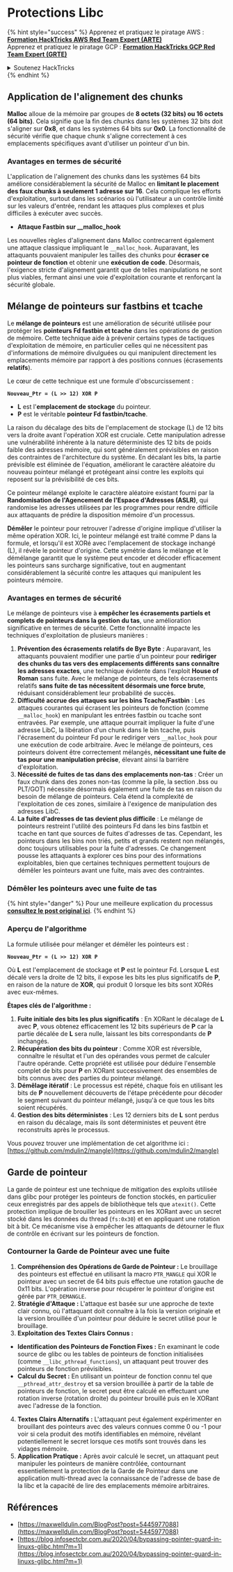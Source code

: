 # Protections Libc

{% hint style="success" %}
Apprenez et pratiquez le piratage AWS :<img src="/.gitbook/assets/arte.png" alt="" data-size="line">[**Formation HackTricks AWS Red Team Expert (ARTE)**](https://training.hacktricks.xyz/courses/arte)<img src="/.gitbook/assets/arte.png" alt="" data-size="line">\
Apprenez et pratiquez le piratage GCP : <img src="/.gitbook/assets/grte.png" alt="" data-size="line">[**Formation HackTricks GCP Red Team Expert (GRTE)**<img src="/.gitbook/assets/grte.png" alt="" data-size="line">](https://training.hacktricks.xyz/courses/grte)

<details>

<summary>Soutenez HackTricks</summary>

* Consultez les [**plans d'abonnement**](https://github.com/sponsors/carlospolop)!
* **Rejoignez le** 💬 [**groupe Discord**](https://discord.gg/hRep4RUj7f) ou le [**groupe Telegram**](https://t.me/peass) ou **suivez-nous** sur **Twitter** 🐦 [**@hacktricks\_live**](https://twitter.com/hacktricks\_live)**.**
* **Partagez des astuces de piratage en soumettant des PR aux** [**HackTricks**](https://github.com/carlospolop/hacktricks) et [**HackTricks Cloud**](https://github.com/carlospolop/hacktricks-cloud) dépôts GitHub.

</details>
{% endhint %}

## Application de l'alignement des chunks

**Malloc** alloue de la mémoire par groupes de **8 octets (32 bits) ou 16 octets (64 bits)**. Cela signifie que la fin des chunks dans les systèmes 32 bits doit s'aligner sur **0x8**, et dans les systèmes 64 bits sur **0x0**. La fonctionnalité de sécurité vérifie que chaque chunk s'aligne correctement à ces emplacements spécifiques avant d'utiliser un pointeur d'un bin.

### Avantages en termes de sécurité

L'application de l'alignement des chunks dans les systèmes 64 bits améliore considérablement la sécurité de Malloc en **limitant le placement des faux chunks à seulement 1 adresse sur 16**. Cela complique les efforts d'exploitation, surtout dans les scénarios où l'utilisateur a un contrôle limité sur les valeurs d'entrée, rendant les attaques plus complexes et plus difficiles à exécuter avec succès.

* **Attaque Fastbin sur \_\_malloc\_hook**

Les nouvelles règles d'alignement dans Malloc contrecarrent également une attaque classique impliquant le `__malloc_hook`. Auparavant, les attaquants pouvaient manipuler les tailles des chunks pour **écraser ce pointeur de fonction** et obtenir une **exécution de code**. Désormais, l'exigence stricte d'alignement garantit que de telles manipulations ne sont plus viables, fermant ainsi une voie d'exploitation courante et renforçant la sécurité globale.

## Mélange de pointeurs sur fastbins et tcache

Le **mélange de pointeurs** est une amélioration de sécurité utilisée pour protéger les **pointeurs Fd fastbin et tcache** dans les opérations de gestion de mémoire. Cette technique aide à prévenir certains types de tactiques d'exploitation de mémoire, en particulier celles qui ne nécessitent pas d'informations de mémoire divulguées ou qui manipulent directement les emplacements mémoire par rapport à des positions connues (écrasements **relatifs**).

Le cœur de cette technique est une formule d'obscurcissement :

**`Nouveau_Ptr = (L >> 12) XOR P`**

* **L** est l'**emplacement de stockage** du pointeur.
* **P** est le véritable **pointeur Fd fastbin/tcache**.

La raison du décalage des bits de l'emplacement de stockage (L) de 12 bits vers la droite avant l'opération XOR est cruciale. Cette manipulation adresse une vulnérabilité inhérente à la nature déterministe des 12 bits de poids faible des adresses mémoire, qui sont généralement prévisibles en raison des contraintes de l'architecture du système. En décalant les bits, la partie prévisible est éliminée de l'équation, améliorant le caractère aléatoire du nouveau pointeur mélangé et protégeant ainsi contre les exploits qui reposent sur la prévisibilité de ces bits.

Ce pointeur mélangé exploite le caractère aléatoire existant fourni par la **Randomisation de l'Agencement de l'Espace d'Adresses (ASLR)**, qui randomise les adresses utilisées par les programmes pour rendre difficile aux attaquants de prédire la disposition mémoire d'un processus.

**Démêler** le pointeur pour retrouver l'adresse d'origine implique d'utiliser la même opération XOR. Ici, le pointeur mélangé est traité comme P dans la formule, et lorsqu'il est XORé avec l'emplacement de stockage inchangé (L), il révèle le pointeur d'origine. Cette symétrie dans le mélange et le démélange garantit que le système peut encoder et décoder efficacement les pointeurs sans surcharge significative, tout en augmentant considérablement la sécurité contre les attaques qui manipulent les pointeurs mémoire.

### Avantages en termes de sécurité

Le mélange de pointeurs vise à **empêcher les écrasements partiels et complets de pointeurs dans la gestion du tas**, une amélioration significative en termes de sécurité. Cette fonctionnalité impacte les techniques d'exploitation de plusieurs manières :

1. **Prévention des écrasements relatifs de Bye Byte** : Auparavant, les attaquants pouvaient modifier une partie d'un pointeur pour **rediriger des chunks du tas vers des emplacements différents sans connaître les adresses exactes**, une technique évidente dans l'exploit **House of Roman** sans fuite. Avec le mélange de pointeurs, de tels écrasements relatifs **sans fuite de tas nécessitent désormais une force brute**, réduisant considérablement leur probabilité de succès.
2. **Difficulté accrue des attaques sur les bins Tcache/Fastbin** : Les attaques courantes qui écrasent les pointeurs de fonction (comme `__malloc_hook`) en manipulant les entrées fastbin ou tcache sont entravées. Par exemple, une attaque pourrait impliquer la fuite d'une adresse LibC, la libération d'un chunk dans le bin tcache, puis l'écrasement du pointeur Fd pour le rediriger vers `__malloc_hook` pour une exécution de code arbitraire. Avec le mélange de pointeurs, ces pointeurs doivent être correctement mélangés, **nécessitant une fuite de tas pour une manipulation précise**, élevant ainsi la barrière d'exploitation.
3. **Nécessité de fuites de tas dans des emplacements non-tas** : Créer un faux chunk dans des zones non-tas (comme la pile, la section .bss ou PLT/GOT) nécessite désormais également une fuite de tas en raison du besoin de mélange de pointeurs. Cela étend la complexité de l'exploitation de ces zones, similaire à l'exigence de manipulation des adresses LibC.
4. **La fuite d'adresses de tas devient plus difficile** : Le mélange de pointeurs restreint l'utilité des pointeurs Fd dans les bins fastbin et tcache en tant que sources de fuites d'adresses de tas. Cependant, les pointeurs dans les bins non triés, petits et grands restent non mélangés, donc toujours utilisables pour la fuite d'adresses. Ce changement pousse les attaquants à explorer ces bins pour des informations exploitables, bien que certaines techniques permettent toujours de démêler les pointeurs avant une fuite, mais avec des contraintes.

### **Démêler les pointeurs avec une fuite de tas**

{% hint style="danger" %}
Pour une meilleure explication du processus [**consultez le post original ici**](https://maxwelldulin.com/BlogPost?post=5445977088).
{% endhint %}

### Aperçu de l'algorithme

La formule utilisée pour mélanger et démêler les pointeurs est :&#x20;

**`Nouveau_Ptr = (L >> 12) XOR P`**

Où **L** est l'emplacement de stockage et **P** est le pointeur Fd. Lorsque **L** est décalé vers la droite de 12 bits, il expose les bits les plus significatifs de **P**, en raison de la nature de **XOR**, qui produit 0 lorsque les bits sont XORés avec eux-mêmes.

**Étapes clés de l'algorithme :**

1. **Fuite initiale des bits les plus significatifs** : En XORant le décalage de **L** avec **P**, vous obtenez efficacement les 12 bits supérieurs de **P** car la partie décalée de **L** sera nulle, laissant les bits correspondants de **P** inchangés.
2. **Récupération des bits du pointeur** : Comme XOR est réversible, connaître le résultat et l'un des opérandes vous permet de calculer l'autre opérande. Cette propriété est utilisée pour déduire l'ensemble complet de bits pour **P** en XORant successivement des ensembles de bits connus avec des parties du pointeur mélangé.
3. **Démêlage itératif** : Le processus est répété, chaque fois en utilisant les bits de **P** nouvellement découverts de l'étape précédente pour décoder le segment suivant du pointeur mélangé, jusqu'à ce que tous les bits soient récupérés.
4. **Gestion des bits déterministes** : Les 12 derniers bits de **L** sont perdus en raison du décalage, mais ils sont déterministes et peuvent être reconstruits après le processus.

Vous pouvez trouver une implémentation de cet algorithme ici : [https://github.com/mdulin2/mangle](https://github.com/mdulin2/mangle)
## Garde de pointeur

La garde de pointeur est une technique de mitigation des exploits utilisée dans glibc pour protéger les pointeurs de fonction stockés, en particulier ceux enregistrés par des appels de bibliothèque tels que `atexit()`. Cette protection implique de brouiller les pointeurs en les XORant avec un secret stocké dans les données du thread (`fs:0x30`) et en appliquant une rotation bit à bit. Ce mécanisme vise à empêcher les attaquants de détourner le flux de contrôle en écrivant sur les pointeurs de fonction.

### **Contourner la Garde de Pointeur avec une fuite**

1. **Compréhension des Opérations de Garde de Pointeur :** Le brouillage des pointeurs est effectué en utilisant la macro `PTR_MANGLE` qui XOR le pointeur avec un secret de 64 bits puis effectue une rotation gauche de 0x11 bits. L'opération inverse pour récupérer le pointeur d'origine est gérée par `PTR_DEMANGLE`.
2. **Stratégie d'Attaque :** L'attaque est basée sur une approche de texte clair connu, où l'attaquant doit connaître à la fois la version originale et la version brouillée d'un pointeur pour déduire le secret utilisé pour le brouillage.
3. **Exploitation des Textes Clairs Connus :**
* **Identification des Pointeurs de Fonction Fixes :** En examinant le code source de glibc ou les tables de pointeurs de fonction initialisées (comme `__libc_pthread_functions`), un attaquant peut trouver des pointeurs de fonction prévisibles.
* **Calcul du Secret :** En utilisant un pointeur de fonction connu tel que `__pthread_attr_destroy` et sa version brouillée à partir de la table de pointeurs de fonction, le secret peut être calculé en effectuant une rotation inverse (rotation droite) du pointeur brouillé puis en le XORant avec l'adresse de la fonction.
4. **Textes Clairs Alternatifs :** L'attaquant peut également expérimenter en brouillant des pointeurs avec des valeurs connues comme 0 ou -1 pour voir si cela produit des motifs identifiables en mémoire, révélant potentiellement le secret lorsque ces motifs sont trouvés dans les vidages mémoire.
5. **Application Pratique :** Après avoir calculé le secret, un attaquant peut manipuler les pointeurs de manière contrôlée, contournant essentiellement la protection de la Garde de Pointeur dans une application multi-thread avec la connaissance de l'adresse de base de la libc et la capacité de lire des emplacements mémoire arbitraires.

## Références

* [https://maxwelldulin.com/BlogPost?post=5445977088](https://maxwelldulin.com/BlogPost?post=5445977088)
* [https://blog.infosectcbr.com.au/2020/04/bypassing-pointer-guard-in-linuxs-glibc.html?m=1](https://blog.infosectcbr.com.au/2020/04/bypassing-pointer-guard-in-linuxs-glibc.html?m=1)
